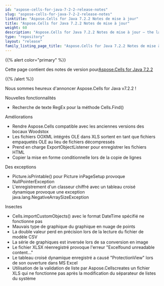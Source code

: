 ```yaml
---
id: "aspose-cells-for-java-7-2-2-release-notes"
slug: "aspose-cells-for-java-7-2-2-release-notes"
linktitle: "Aspose.Cells for Java 7.2.2 Notes de mise à jour"
title: "Aspose.Cells for Java 7.2.2 Notes de mise à jour"
weight: 60
description: "Aspose.Cells for Java 7.2.2 Notes de mise à jour – the latest updates and fixes."
type: "repository"
layout: "release"
family_listing_page_title: "Aspose.Cells for Java 7.2.2 Notes de mise à jour"
---
```

{{% alert color="primary" %}} 

 Cette page contient des notes de version pour[Aspose.Cells for Java 7.2.2](https://releases.aspose.com/cells/java/new-releases/aspose.cells-for-java-7.2.2/)

{{% /alert %}} 

Nous sommes
 heureux d'annoncer Aspose.Cells for Java v7.2.2 !

 Nouvelles fonctionnalités

- Recherche de texte RegEx pour la méthode Cells.Find()

 Améliorations

- Rendre Aspose.Cells compatible avec les anciennes versions des bocaux Woodstox
- Les fichiers OOXML intégrés OLE dans XLS sortent en tant que fichiers empaquetés OLE au lieu de fichiers décompressés
- Prend en charge ExportObjectListener pour enregistrer les fichiers HTML
- Copier la mise en forme conditionnelle lors de la copie de lignes

 Des exceptions

- Picture.isPrintable() pour Picture inPageSetup provoque NullPointerException
- L'enregistrement d'un classeur chiffré avec un tableau croisé dynamique provoque une exception java.lang.NegativeArraySizeException

 Insectes

- Cells.importCustomObjects() avec le format DateTime spécifié ne fonctionne pas
- Mauvais type de graphique du graphique en nuage de points
- La double valeur perd en précision lors de la lecture du fichier de modèle CSV
- La série de graphiques est inversée lors de sa conversion en image
- Le fichier XLSX réenregistré provoque l'erreur "Excelfound unreadable content…"
- Le tableau croisé dynamique enregistré a causé "ProtectionView" lors de son ouverture dans MS Excel
- Utilisation de la validation de liste par Aspose.Cellscreates un fichier XLS qui ne fonctionne pas après la modification du séparateur de listes du système
